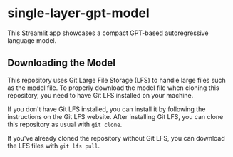 # single-layer-gpt-model
 This Streamlit app showcases a compact GPT-based autoregressive language model.

 ## Downloading the Model

This repository uses Git Large File Storage (LFS) to handle large files such as the model file. To properly download the model file when cloning this repository, you need to have Git LFS installed on your machine.

If you don't have Git LFS installed, you can install it by following the instructions on the Git LFS website. After installing Git LFS, you can clone this repository as usual with `git clone`.

If you've already cloned the repository without Git LFS, you can download the LFS files with `git lfs pull`.
